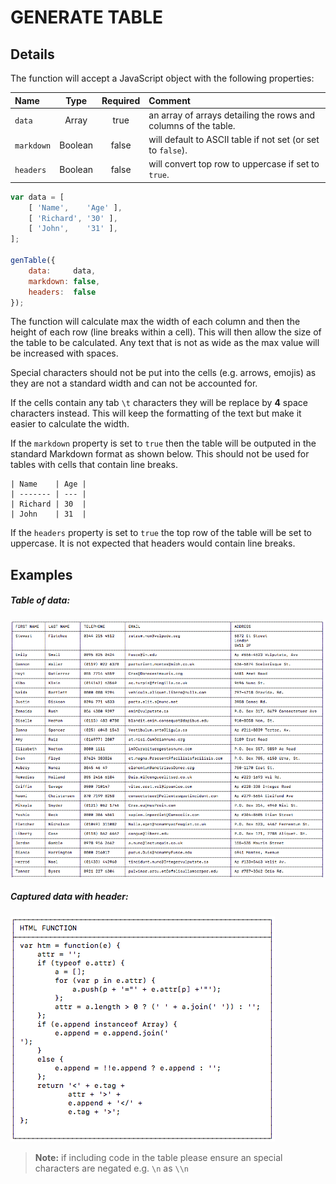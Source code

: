 # GENERATE TABLE

## Details

The function will accept a JavaScript object with the following properties:

| Name | Type | Required | Comment |
| :---- | :----: | :----: | :------ |
| `data` | Array | true | an array of arrays detailing the rows and columns of the table. |
| `markdown` | Boolean | false | will default to ASCII table if not set (or set to `false`). |
| `headers` | Boolean | false | will convert top row to uppercase if set to `true`. |


```javascript
var data = [
    [ 'Name',    'Age' ],
    [ 'Richard', '30' ],
    [ 'John',    '31' ],
];

genTable({
    data:     data,
    markdown: false,
    headers:  false
});
```

The function will calculate max the width of each column and then the height of each row (line breaks within a cell). This will then allow the size of the table to be calculated. Any text that is not as wide as the max value will be increased with spaces.

Special characters should not be put into the cells (e.g. arrows, emojis) as they are not a standard width and can not be accounted for.

If the cells contain any tab `\t` characters they will be replace by **4** space characters instead. This will keep the formatting of the text but make it easier to calculate the width.

If the `markdown` property is set to `true` then the table will be outputed in the standard Markdown format as shown below. This should not be used for tables with cells that contain line breaks.

```
| Name    | Age |
| ------- | --- |
| Richard | 30  |
| John    | 31  |
```

If the `headers` property is set to `true` the top row of the table will be set to uppercase. It is not expected that headers would contain line breaks.

## Examples

##### Table of data:

![sample_table_1](media/sample_table_1.png)

##### Captured data with header:

![sample_table_2](media/sample_table_2.png)

> **Note:** if including code in the table please ensure an special characters are negated e.g. `\n` as `\\n`


